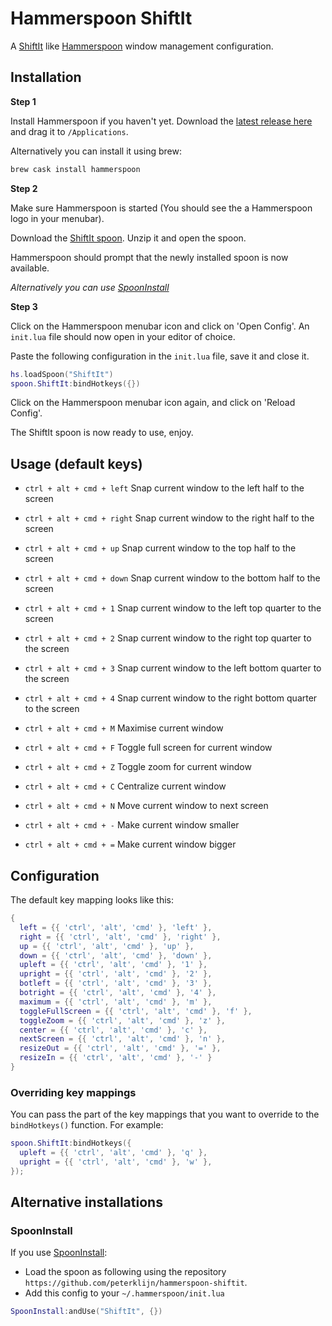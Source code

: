 # Hammerspoon ShiftIt

A [ShiftIt](https://github.com/fikovnik/ShiftIt) like [Hammerspoon](http://www.hammerspoon.org) window management configuration.

## Installation

**Step 1**

Install Hammerspoon if you haven't yet. Download the [latest release here](https://github.com/Hammerspoon/hammerspoon/releases/latest) and drag it to `/Applications`.

Alternatively you can install it using brew:
```bash
brew cask install hammerspoon 
```

**Step 2**

Make sure Hammerspoon is started (You should see the a Hammerspoon logo in your menubar).

Download the [ShiftIt spoon](https://github.com/peterklijn/hammerspoon-shiftit/raw/master/Spoons/ShiftIt.spoon.zip). Unzip it and open the spoon.

Hammerspoon should prompt that the newly installed spoon is now available.

*Alternatively you can use [SpoonInstall](#spooninstall)*

**Step 3**

Click on the Hammerspoon menubar icon and click on 'Open Config'. An `init.lua` file should now open in your editor of choice.

Paste the following configuration in the `init.lua` file, save it and close it.

```lua
hs.loadSpoon("ShiftIt")
spoon.ShiftIt:bindHotkeys({})
```

Click on the Hammerspoon menubar icon again, and click on 'Reload Config'.

The ShiftIt spoon is now ready to use, enjoy.

## Usage (default keys)

- `ctrl + alt + cmd + left` Snap current window to the left half to the screen
- `ctrl + alt + cmd + right` Snap current window to the right half to the screen
- `ctrl + alt + cmd + up` Snap current window to the top half to the screen
- `ctrl + alt + cmd + down` Snap current window to the bottom half to the screen


- `ctrl + alt + cmd + 1` Snap current window to the left top quarter to the screen
- `ctrl + alt + cmd + 2` Snap current window to the right top quarter to the screen
- `ctrl + alt + cmd + 3` Snap current window to the left bottom quarter to the screen
- `ctrl + alt + cmd + 4` Snap current window to the right bottom quarter to the screen


- `ctrl + alt + cmd + M` Maximise current window
- `ctrl + alt + cmd + F` Toggle full screen for current window
- `ctrl + alt + cmd + Z` Toggle zoom for current window
- `ctrl + alt + cmd + C` Centralize current window
- `ctrl + alt + cmd + N` Move current window to next screen


- `ctrl + alt + cmd + -` Make current window smaller
- `ctrl + alt + cmd + =` Make current window bigger

## Configuration

The default key mapping looks like this:

```lua
{
  left = {{ 'ctrl', 'alt', 'cmd' }, 'left' },
  right = {{ 'ctrl', 'alt', 'cmd' }, 'right' },
  up = {{ 'ctrl', 'alt', 'cmd' }, 'up' },
  down = {{ 'ctrl', 'alt', 'cmd' }, 'down' },
  upleft = {{ 'ctrl', 'alt', 'cmd' }, '1' },
  upright = {{ 'ctrl', 'alt', 'cmd' }, '2' },
  botleft = {{ 'ctrl', 'alt', 'cmd' }, '3' },
  botright = {{ 'ctrl', 'alt', 'cmd' }, '4' },
  maximum = {{ 'ctrl', 'alt', 'cmd' }, 'm' },
  toggleFullScreen = {{ 'ctrl', 'alt', 'cmd' }, 'f' },
  toggleZoom = {{ 'ctrl', 'alt', 'cmd' }, 'z' },
  center = {{ 'ctrl', 'alt', 'cmd' }, 'c' },
  nextScreen = {{ 'ctrl', 'alt', 'cmd' }, 'n' },
  resizeOut = {{ 'ctrl', 'alt', 'cmd' }, '=' },
  resizeIn = {{ 'ctrl', 'alt', 'cmd' }, '-' }
}
```

### Overriding key mappings

You can pass the part of the key mappings that you want to override to the `bindHotkeys()` function. For example:

```lua
spoon.ShiftIt:bindHotkeys({
  upleft = {{ 'ctrl', 'alt', 'cmd' }, 'q' },
  upright = {{ 'ctrl', 'alt', 'cmd' }, 'w' },
});
```

## Alternative installations

### SpoonInstall

If you use [SpoonInstall](https://www.hammerspoon.org/Spoons/SpoonInstall.html):

- Load the spoon as following using the repository `https://github.com/peterklijn/hammerspoon-shiftit`.
- Add this config to your `~/.hammerspoon/init.lua`
 ```lua
SpoonInstall:andUse("ShiftIt", {})
```
